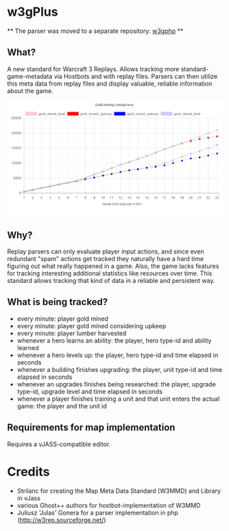 # w3gPlus

** The parser was moved to a separate repository:
[w3gphp](https://github.com/anXieTyPB/w3gphp)
**

## What?

A new standard for Warcraft 3 Replays. Allows tracking more standard-game-metadata via Hostbots and with replay files. Parsers can then utilize this meta data from replay files and display valuable, reliable information about the game.


![resource sample graph](sample_resource_graph.png?raw=true "Example image showing the gold resources being tracked over time in a Human (red) vs Undead (blue) game.")

## Why?
Replay parsers can only evaluate player input actions, and since even redundant "spam" actions get tracked they naturally have a hard time figuring out what really happened in a game. Also, the game lacks features for tracking interesting additional statistics like resources over time. This standard allows tracking that kind of data in a reliable and persistent way.

## What is being tracked?

* every minute: player gold mined
* every minute: player gold mined considering upkeep
* every minute: player lumber harvested
* whenever a hero learns an ability: the player, hero type-id and ability learned
* whenever a hero levels up: the player, hero type-id and time elapsed in seconds
* whenever a building finishes upgrading: the player, unit type-id and time elapsed in seconds
* whenever an upgrades finishes being researched: the player, upgrade type-id, upgrade level and time elapsed in seconds
* whenever a player finishes training a unit and that unit enters the actual game: the player and the unit id

## Requirements for map implementation

Requires a vJASS-compatible editor.

# Credits

* Strilanc for creating the Map Meta Data Standard (W3MMD) and Library in vJass
* various Ghost++ authors for hostbot-implementation of W3MMD
* Juliusz 'Julas' Gonera for a parser implementation in php (http://w3rep.sourceforge.net/)
